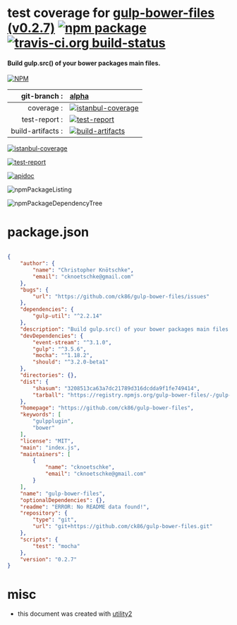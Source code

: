 # test coverage for  [gulp-bower-files (v0.2.7)](https://github.com/ck86/gulp-bower-files)  [![npm package](https://img.shields.io/npm/v/npmtest-gulp-bower-files.svg?style=flat-square)](https://www.npmjs.org/package/npmtest-gulp-bower-files) [![travis-ci.org build-status](https://api.travis-ci.org/npmtest/node-npmtest-gulp-bower-files.svg)](https://travis-ci.org/npmtest/node-npmtest-gulp-bower-files)
#### Build gulp.src() of your bower packages main files.

[![NPM](https://nodei.co/npm/gulp-bower-files.png?downloads=true)](https://www.npmjs.com/package/gulp-bower-files)

| git-branch : | [alpha](https://github.com/npmtest/node-npmtest-gulp-bower-files/tree/alpha)|
|--:|:--|
| coverage : | [![istanbul-coverage](https://npmtest.github.io/node-npmtest-gulp-bower-files/build/coverage.badge.svg)](https://npmtest.github.io/node-npmtest-gulp-bower-files/build/coverage.html/index.html)|
| test-report : | [![test-report](https://npmtest.github.io/node-npmtest-gulp-bower-files/build/test-report.badge.svg)](https://npmtest.github.io/node-npmtest-gulp-bower-files/build/test-report.html)|
| build-artifacts : | [![build-artifacts](https://npmtest.github.io/node-npmtest-gulp-bower-files/glyphicons_144_folder_open.png)](https://github.com/npmtest/node-npmtest-gulp-bower-files/tree/gh-pages/build)|

[![istanbul-coverage](https://npmtest.github.io/node-npmtest-gulp-bower-files/build/screenCapture.buildCustomOrg.browser.coverage.html.png)](https://npmtest.github.io/node-npmtest-gulp-bower-files/build/coverage.html/index.html)

[![test-report](https://npmtest.github.io/node-npmtest-gulp-bower-files/build/screenCapture.buildCustomOrg.browser.%252Fhome%252Ftravis%252Fbuild%252Fnpmtest%252Fnode-npmtest-gulp-bower-files%252Ftmp%252Fbuild%252Ftest-report.html.png)](https://npmtest.github.io/node-npmtest-gulp-bower-files/build/test-report.html)

[![apidoc](https://npmdoc.github.io/node-npmdoc-gulp-bower-files/build/screenCapture.buildApidoc.browser.%252Fhome%252Ftravis%252Fbuild%252Fnpmdoc%252Fnode-npmdoc-gulp-bower-files%252Ftmp%252Fbuild%252Fapidoc.html.png)](https://npmdoc.github.io/node-npmdoc-gulp-bower-files/build/apidoc.html)

![npmPackageListing](https://npmtest.github.io/node-npmtest-gulp-bower-files/build/screenCapture.npmPackageListing.svg)

![npmPackageDependencyTree](https://npmtest.github.io/node-npmtest-gulp-bower-files/build/screenCapture.npmPackageDependencyTree.svg)



# package.json

```json

{
    "author": {
        "name": "Christopher Knötschke",
        "email": "cknoetschke@gmail.com"
    },
    "bugs": {
        "url": "https://github.com/ck86/gulp-bower-files/issues"
    },
    "dependencies": {
        "gulp-util": "^2.2.14"
    },
    "description": "Build gulp.src() of your bower packages main files.",
    "devDependencies": {
        "event-stream": "^3.1.0",
        "gulp": "^3.5.6",
        "mocha": "^1.18.2",
        "should": "^3.2.0-beta1"
    },
    "directories": {},
    "dist": {
        "shasum": "3208513ca63a7dc21789d316dcdda9f1fe749414",
        "tarball": "https://registry.npmjs.org/gulp-bower-files/-/gulp-bower-files-0.2.7.tgz"
    },
    "homepage": "https://github.com/ck86/gulp-bower-files",
    "keywords": [
        "gulpplugin",
        "bower"
    ],
    "license": "MIT",
    "main": "index.js",
    "maintainers": [
        {
            "name": "cknoetschke",
            "email": "cknoetschke@gmail.com"
        }
    ],
    "name": "gulp-bower-files",
    "optionalDependencies": {},
    "readme": "ERROR: No README data found!",
    "repository": {
        "type": "git",
        "url": "git+https://github.com/ck86/gulp-bower-files.git"
    },
    "scripts": {
        "test": "mocha"
    },
    "version": "0.2.7"
}
```



# misc
- this document was created with [utility2](https://github.com/kaizhu256/node-utility2)
